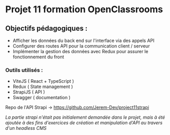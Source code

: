 # Projet 11 formation OpenClassrooms

## Objectifs pédagogiques :
- Afficher les données du back end sur l'interface via des appels API
- Configurer des routes API pour la communication client / serveur
- Implémenter la gestion des données avec Redux pour assurer le fonctionnement du front

### Outils utilisés :
- ViteJS ( React + TypeScript )
- Redux ( State management )
- StrapiJS ( API )
- Swagger ( documentation )

Repo de l'API Strapi -> https://github.com/Jerem-Dev/project11strapi

*La partie strapi n'était pas initialement demandée dans le projet, mais à été ajoutée à des fins d'exercices de création et manipulation d'API au travers d'un headless CMS*
